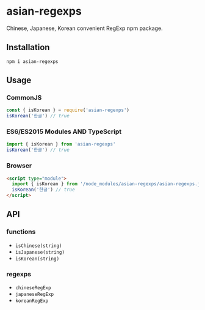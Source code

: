 # asian-regexps

Chinese, Japanese, Korean convenient RegExp npm package.

## Installation

```npm i asian-regexps```

## Usage

### CommonJS
```javascript
const { isKorean } = require('asian-regexps')
isKorean('한글') // true
```

### ES6/ES2015 Modules AND TypeScript
```typescript
import { isKorean } from 'asian-regexps'
isKorean('한글') // true
```

### Browser
```html
<script type="module">
  import { isKorean } from '/node_modules/asian-regexps/asian-regexps.js'
  isKorean('한글') // true
</script>
```

## API

### functions

- `isChinese(string)`
- `isJapanese(string)`
- `isKorean(string)`

### regexps

- `chineseRegExp`
- `japaneseRegExp`
- `koreanRegExp`